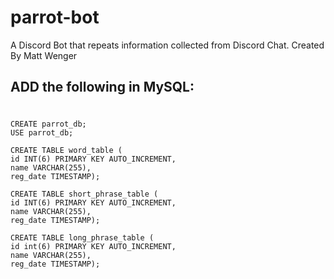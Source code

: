 # parrot-bot
A Discord Bot that repeats information collected from Discord Chat.
Created By Matt Wenger

ADD the following in MySQL:
---------------
#

	CREATE parrot_db;
	USE parrot_db;

	CREATE TABLE word_table (
  	id INT(6) PRIMARY KEY AUTO_INCREMENT,
  	name VARCHAR(255),
  	reg_date TIMESTAMP);

	CREATE TABLE short_phrase_table (
  	id INT(6) PRIMARY KEY AUTO_INCREMENT,
  	name VARCHAR(255),
  	reg_date TIMESTAMP);
  
	CREATE TABLE long_phrase_table (
  	id int(6) PRIMARY KEY AUTO_INCREMENT,
  	name VARCHAR(255),
  	reg_date TIMESTAMP);
